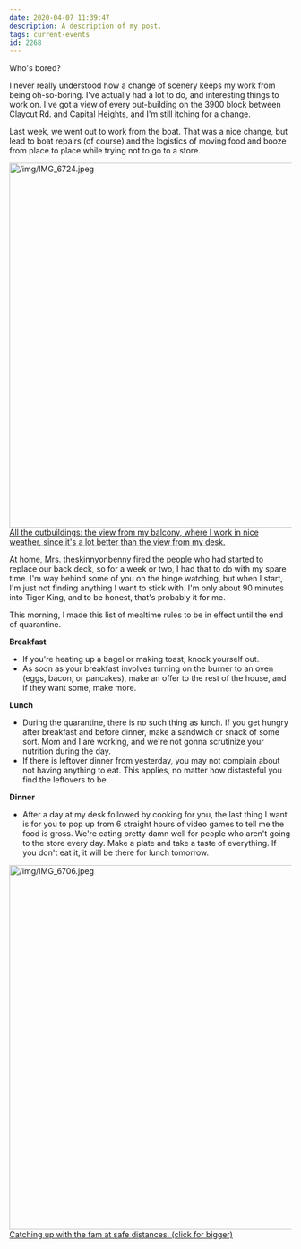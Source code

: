 ```yaml
---
date: 2020-04-07 11:39:47
description: A description of my post.
tags: current-events
id: 2268
---
```

Who's bored?

I never really understood how a change of scenery keeps my work from being oh-so-boring.  I've actually had a lot to do, and interesting things to work on.  I've got a view of every out-building on the 3900 block between Claycut Rd. and Capital Heights, and I'm still itching for a change.

Last week, we went out to work from the boat.  That was a nice change, but lead to boat repairs (of course) and the logistics of moving food and booze from place to place while trying not to go to a store.  
<!--more-->
<a class="lightview centered" href="/img/IMG_6724.jpeg" data-lightview-caption="All the outbuildings:  the view from my balcony, where I work in nice weather, since it's a lot better than the view from my desk." data-lightview-group="group1"><img src="/img/IMG_6724.jpeg" alt="/img/IMG_6724.jpeg" width="650px"><br><span class="caption">All the outbuildings:  the view from my balcony, where I work in nice weather, since it's a lot better than the view from my desk.</span></a>

At home, Mrs. theskinnyonbenny fired the people who had started to replace our back deck, so for a week or two, I had that to do with my spare time.  I'm way behind some of you on the binge watching, but when I start, I'm just not finding anything I want to stick with.  I'm only about 90 minutes into Tiger King, and to be honest, that's probably it for me.



This morning, I made this list of mealtime rules to be in effect until the end of quarantine.


<b>Breakfast</b>

<ul>
<li>If you're heating up a bagel or making toast, knock yourself out.</li>

<li>As soon as your breakfast involves turning on the burner to an oven (eggs, bacon, or pancakes), make an offer to the rest of the house, and if they want some, make more.</li>
</ul>


<b>Lunch</b>

<ul>
<li>During the quarantine, there is no such thing as lunch.  If you get hungry after breakfast and before dinner, make a sandwich or snack of some sort.  Mom and I are working, and we're not gonna scrutinize your nutrition during the day.</li>

<li>If there is leftover dinner from yesterday, you may not complain about not having anything to eat.  This applies, no matter how distasteful you find the leftovers to be.</li>
</ul>


<b>Dinner</b>

<ul>
	<li>After a day at my desk followed by cooking for you, the last thing I want is for you to pop up from 6 straight hours of video games to tell me the food is gross.  We're eating pretty damn well for people who aren't going to the store every day.  Make a plate and take a taste of everything.  If you don't eat it, it will be there for lunch tomorrow.
</li>
</ul>

<a class="lightview centered" href="/img/IMG_6706.jpeg" data-lightview-caption="Catching up with the fam at safe distances.
" data-lightview-group="group1"><img src="/img/IMG_6706.jpeg" alt="/img/IMG_6706.jpeg" width="650px"><br><span class="caption">Catching up with the fam at safe distances. (click for bigger)
</span></a>
